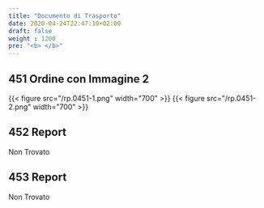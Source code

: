 ```yaml
---
title: "Documento di Trasporto"
date: 2020-04-24T22:47:10+02:00
draft: false
weight : 1200
pre: "<b> </b>"
---
```


## 451 Ordine con Immagine 2

{{< figure src="/rp.0451-1.png"  width="700"  >}}
{{< figure src="/rp.0451-2.png"  width="700"  >}}

## 452 Report

Non Trovato

## 453 Report

Non Trovato

